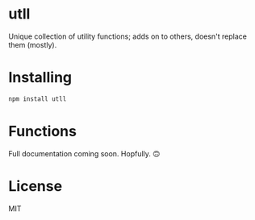 # utll

Unique collection of utility functions; adds on to others, doesn't replace them (mostly).

# Installing

```bash
npm install utll
```

# Functions

Full documentation coming soon. Hopfully. 🙃

# License

MIT

